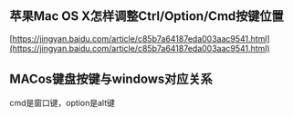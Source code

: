 ## 苹果Mac OS X怎样调整Ctrl/Option/Cmd按键位置
 [https://jingyan.baidu.com/article/c85b7a64187eda003aac9541.html](https://jingyan.baidu.com/article/c85b7a64187eda003aac9541.html)

## MACos键盘按键与windows对应关系
cmd是窗口键，option是alt键